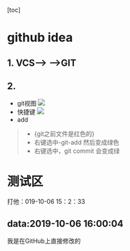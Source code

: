 [toc]

# github idea
## 1. VCS-->  -->GIT


## 2. 
- git视图
![](https://tu-chuang-1253216127.cos.ap-beijing.myqcloud.com/20191006151708.png)
- 快捷键
![](https://tu-chuang-1253216127.cos.ap-beijing.myqcloud.com/20191006151744.png)
- add
>- {git之前文件是红色的}
>- 右键选中-git-add 然后变成绿色
>- 右键选中，git commit 会变成绿
>
> 
>

# 测试区
打他：019-10-06 15：2：33

## data:2019-10-06 16:00:04 
我是在GitHub上直接修改的
